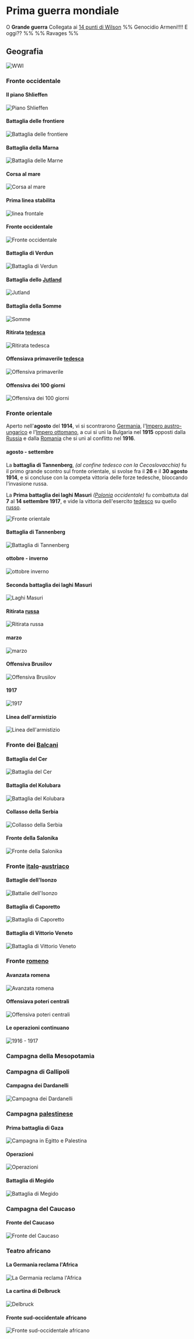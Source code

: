 # Prima guerra mondiale
O **Grande guerra** 
Collegata ai [14 punti di Wilson](14%20punti%20di%20Wilson.md)
%% Genocidio Armeni!!!! E oggi?? %%
%% Ravages %%

## Geografia
![WWI](../assets/WWI.png)

### Fronte occidentale
#### Il piano Shlieffen
![Piano Shlieffen](https://upload.wikimedia.org/wikipedia/commons/f/fe/Schlieffen_Plan.jpg)

#### Battaglia delle frontiere
![Battaglia delle frontiere](https://upload.wikimedia.org/wikipedia/commons/6/6c/Battle_of_Frontiers_-_Map.jpg)

#### Battaglia della Marna
![Battaglia delle Marne](https://upload.wikimedia.org/wikipedia/commons/d/df/Battle_of_the_Marne_-_Map.jpg)

#### Corsa al mare
![Corsa al mare](https://upload.wikimedia.org/wikipedia/commons/f/fd/Race_to_the_Sea_1914.png)

#### Prima linea stabilita
![linea frontale](https://upload.wikimedia.org/wikipedia/commons/5/56/Western_front_1914.jpg)

#### Fronte occidentale
![Fronte occidentale](https://upload.wikimedia.org/wikipedia/commons/5/51/Western_front_1915-16.jpg)

#### Battaglia di Verdun
![Battaglia di Verdun](https://upload.wikimedia.org/wikipedia/commons/c/c6/Verdun_and_Vincinity_-_Map.jpg)

#### Battaglia dello [Jutland](luoghi/Jutland)
![Jutland](https://upload.wikimedia.org/wikipedia/commons/c/ca/Jutland1916.jpg)

#### Battaglia della Somme
![Somme](https://upload.wikimedia.org/wikipedia/commons/b/b4/Worldwari_map13_largerview.jpg)

#### Ritirata [tedesca](luoghi/Germania)
![Ritirata tedesca](https://upload.wikimedia.org/wikipedia/commons/d/d0/Western_Front_1917.jpg)

#### Offensiava primaverile [tedesca](luoghi/Germania) 
![Offensiva primaverile](https://upload.wikimedia.org/wikipedia/commons/4/42/Western_front_1918_german.jpg)

#### Offensiva dei 100 giorni
![Offensiva dei 100 giorni](https://upload.wikimedia.org/wikipedia/commons/c/c4/Western_front_1918_allied.jpg)


### Fronte orientale
Aperto nell'**agosto** del **1914**, vi si scontrarono [Germania](../luoghi/Germania), l'[Impero austro-ungarico](../luoghi/Impero%20austro-ungarico) e l'[Impero ottomano](../luoghi/Impero%20ottomano), a cui si unì la Bulgaria nel **1915** opposti dalla [Russia](../luoghi/Russia) e dalla [Romania](../luoghi/Romania) che si unì al conflitto nel **1916**.

#### agosto - settembre
La **battaglia di Tannenberg**, *(al confine tedesco con la Cecoslovacchia)* fu il primo grande scontro sul fronte orientale, si svolse fra il **26** e il **30 agosto 1914**, e si concluse con la competa vittoria delle forze tedesche, bloccando l'invasione russa.

La **Prima battaglia dei laghi Masuri** *([Polonia](../luoghi/Polonia) occidentale)* fu combattuta dal **7** al **14 settembre 1917**, e vide la vittoria dell'esercito [tedesco](../luoghi/Germania) su quello [russo](../luoghi/Russia).

![Fronte orientale](https://upload.wikimedia.org/wikipedia/commons/f/ff/EasternFront1914a.jpg)

#### Battaglia di Tannenberg
![Battaglia di Tannenberg](https://upload.wikimedia.org/wikipedia/commons/7/7b/Tannenberg3008.jpg)

#### ottobre - inverno
![ottobre inverno](https://upload.wikimedia.org/wikipedia/commons/5/54/EasternFront1914b.jpg)

#### Seconda battaglia dei laghi Masuri
![Laghi Masuri](https://upload.wikimedia.org/wikipedia/commons/3/33/Ostfront_18021915.jpg)

#### Ritirata [russa](luoghi/Russia)
![Ritirata russa](https://upload.wikimedia.org/wikipedia/commons/1/10/EasternFront1915b.jpg)

#### marzo
![marzo](https://upload.wikimedia.org/wikipedia/commons/7/71/EasternFront1916a.jpg)


#### Offensiva Brusilov
![Offensiva Brusilov](https://upload.wikimedia.org/wikipedia/commons/1/1a/EasternFront1916b.jpg)

#### 1917
![1917](https://upload.wikimedia.org/wikipedia/commons/d/db/EasternFront1917.jpg)

#### Linea dell'armistizio
![Linea dell'armistizio](https://upload.wikimedia.org/wikipedia/commons/b/bd/Map_Treaty_of_Brest-Litovsk-es.svg)

### Fronte dei [Balcani](../luoghi/Balcani)
#### Battaglia del Cer
![Battaglia del Cer](https://upload.wikimedia.org/wikipedia/commons/f/ff/Battle_of_Cer.jpg)

#### Battaglia del Kolubara
![Battaglia del Kolubara](https://upload.wikimedia.org/wikipedia/commons/5/52/Battle_of_Kolubara.jpg)

#### Collasso della Serbia
![Collasso della Serbia](https://upload.wikimedia.org/wikipedia/commons/9/97/Serbia-WW1-3.jpg)

#### Fronte della Salonika
![Fronte della Salonika](https://upload.wikimedia.org/wikipedia/commons/5/57/Serbia-WW1-4.jpg)

### Fronte [italo](../luoghi/Italia)-[austriaco](luoghi/Impero%20austro-ungarico)
#### Battaglie dell'Isonzo
![Battalie dell'Isonzo](https://upload.wikimedia.org/wikipedia/commons/2/27/Italian_Front_1915-1917.jpg)

#### Battaglia di Caporetto
![Battaglia di Caporetto](https://upload.wikimedia.org/wikipedia/commons/8/8f/Battle_of_Caporetto.jpg)

#### Battaglia di Vittorio Veneto
![Battaglia di Vittorio Veneto](https://upload.wikimedia.org/wikipedia/commons/5/58/Battle_of_Vittorio_Veneto.jpg)

### Fronte [romeno](../luoghi/Romania)
#### Avanzata romena
![Avanzata romena](https://upload.wikimedia.org/wikipedia/commons/b/b6/Romania-WW1-1.jpg)

#### Offensiava poteri centrali
![Offensiva poteri centrali](https://upload.wikimedia.org/wikipedia/commons/a/af/Romania-WW1-2.jpg)

#### Le operazioni continuano
![1916 - 1917](https://upload.wikimedia.org/wikipedia/commons/d/df/Romania-WW1-3.jpg)

### Campagna della Mesopotamia

### Campagna di Gallipoli
#### Campagna dei Dardanelli
![Campagna dei Dardanelli](https://upload.wikimedia.org/wikipedia/commons/f/f4/Gallipoli1915.jpg)


### Campagna [palestinese](../luoghi/Palestina)
#### Prima battaglia di Gaza
![Campagna in Egitto e Palestina](https://upload.wikimedia.org/wikipedia/commons/2/29/Sinai-WW1-1.jpg)

#### Operazioni
![Operazioni](https://upload.wikimedia.org/wikipedia/commons/d/da/Palestine-WW1-2.jpg)

#### Battaglia di Megido
![Battaglia di Megido](https://upload.wikimedia.org/wikipedia/commons/c/c1/Maps_57_palestine_megiddo_%281600%29.jpg)

### Campagna del Caucaso
#### Fronte del Caucaso
![Fronte del Caucaso](https://upload.wikimedia.org/wikipedia/commons/c/c1/Maps_57_palestine_megiddo_%281600%29.jpg)

### Teatro africano 
#### La Germania reclama l'Africa
![La Germania reclama l'Africa](https://upload.wikimedia.org/wikipedia/commons/4/46/Germany_clains_in_africa_1917.jpg)

#### La cartina di Delbruck
![Delbruck](https://upload.wikimedia.org/wikipedia/commons/f/f4/Ger_claims_Prof_Delbruck_1917.jpg)

#### Fronte sud-occidentale africano
![Fronte sud-occidentale africano](https://upload.wikimedia.org/wikipedia/commons/c/ca/S%C3%BCdwestafrika_1915.jpg)
